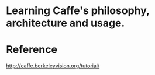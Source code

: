 # Learning Caffe's philosophy, architecture and usage.
# Reference
http://caffe.berkeleyvision.org/tutorial/
